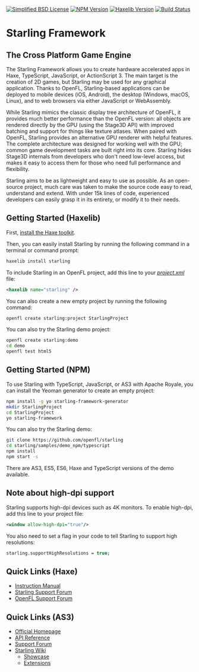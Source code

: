 [![Simplified BSD License](https://img.shields.io/badge/license-BSD-blue.svg?style=flat)](LICENSE.md) [![NPM Version](https://img.shields.io/npm/v/starling-framework.svg?style=flat)](http://npmjs.com/package/starling-framework) [![Haxelib Version](https://img.shields.io/github/tag/openfl/starling.svg?style=flat&label=haxelib)](http://lib.haxe.org/p/starling) [![Build Status](https://img.shields.io/github/actions/workflow/status/openfl/starling/main.yml?branch=master)](https://github.com/openfl/starling/actions)

Starling Framework
==================

The Cross Platform Game Engine
------------------------------

The Starling Framework allows you to create hardware accelerated apps in Haxe, TypeScript, JavaScript, or ActionScript 3. The main target is the creation of 2D games, but Starling may be used for any graphical application. Thanks to OpenFL, Starling-based applications can be deployed to mobile devices (iOS, Android), the desktop (Windows, macOS, Linux), and to web browsers via either JavaScript or WebAssembly.

While Starling mimics the classic display tree architecture of OpenFL, it provides much better performance than the OpenFL version: all objects are rendered directly by the GPU (using the Stage3D API) with improved batching and support for things like texture atlases. When paired with OpenFL, Starling provides an alternative GPU renderer with helpful features. The complete architecture was designed for working well with the GPU; common game development tasks are built right into its core. Starling hides Stage3D internals from developers who don't need low-level access, but makes it easy to access them for those who need full performance and flexibility.

Starling aims to be as lightweight and easy to use as possible. As an open-source project, much care was taken to make the source code easy to read, understand and extend. With under 15k lines of code, experienced developers can easily grasp it in its entirety, or modify it to their needs.

Getting Started (Haxelib)
-------------------------

First, [install the Haxe toolkit](https://haxe.org/download).

Then, you can easily install Starling by running the following command in a terminal or command prompt:

```sh
haxelib install starling
```

To include Starling in an OpenFL project, add this line to your [_project.xml_](https://lime.openfl.org/docs/project-files/xml-format/) file:

```xml
<haxelib name="starling" />
```

You can also create a new empty project by running the following command:

```sh
openfl create starling:project StarlingProject
```

You can also try the Starling demo project:

```sh
openfl create starling:demo
cd demo
openfl test html5
```

Getting Started (NPM)
---------------------

To use Starling with TypeScript, JavaScript, or AS3 with Apache Royale, you can install the Yeoman generator to create an empty project:

```bash
npm install -g yo starling-framework-generator
mkdir StarlingProject
cd StarlingProject
yo starling-framework
```

You can also try the Starling demo:

```bash
git clone https://github.com/openfl/starling
cd starling/samples/demo_npm/typescript
npm install
npm start -s
```

There are AS3, ES5, ES6, Haxe and TypeScript versions of the demo available.

Note about high-dpi support
---------------------------

Starling supports high-dpi devices such as 4K monitors. To enable high-dpi, add this line to your project file:

```xml
<window allow-high-dpi="true"/>
```

You also need to set a flag in your code to tell Starling to support high resolutions:

```haxe
starling.supportHighResolutions = true;
```

Quick Links (Haxe)
------------------

* [Instruction Manual](https://books.openfl.org/starling-manual/)
* [Starling Support Forum](https://forum.starling-framework.org/t/starling-haxe)
* [OpenFL Support Forum](http://community.openfl.org)

Quick Links (AS3)
-----------------

* [Official Homepage](http://www.starling-framework.org)
* [API Reference](http://doc.starling-framework.org)
* [Support Forum](https://forum.starling-framework.org/)
* [Starling Wiki](http://wiki.starling-framework.org)
  * [Showcase](http://wiki.starling-framework.org/games/start)
  * [Extensions](http://wiki.starling-framework.org/extensions/start)
